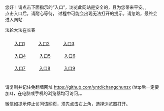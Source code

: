 您好！请点击下面指示的“入口”，浏览此网站是安全的，且为您带来平安。。 <br/>
点击入口后，请耐心等待， 过程中可能会出现无法打开的提示，请忽略，最终会进入网站. </br>

法轮大法在长春<br/>
<div style="padding:10px"><a style="margin:20px" target="_blank" href="https://d1xgs4uai35aki.cloudfront.net/2Qpsp?yfdpqnxs" id="ccLink1" rel="nofollow">入口1</a> <a target="_blank" style="margin:20px" href="https://d304ph8jhgm3vn.cloudfront.net/2Qpsp?zerfprnz" id="ccLink2" rel="nofollow">入口2</a> <a style="margin:20px" target="_blank" href="https://d3n5dz2uq8l32t.cloudfront.net/2Qpsp?gkifzo" id="ccLink3" rel="nofollow">入口3</a></div>

<div style="padding:10px" ><a style="margin:20px" target="_blank" href="https://d1xgs4uai35aki.cloudfront.net/2Qpsp?yfdpqnxs" id="ccLink4" rel="nofollow">入口4</a> <a style="margin:20px" href="https://d304ph8jhgm3vn.cloudfront.net/2Qpsp?zerfprnz" target="_blank" id="ccLink5" rel="nofollow">入口5</a> <a style="margin:20px" href="https://d3n5dz2uq8l32t.cloudfront.net/2Qpsp?gkifzo" target="_blank" id="ccLink6" rel="nofollow">入口6</a></div>

<div style="padding:10px"><a style="margin:20px" target="_blank" href="https://d1xgs4uai35aki.cloudfront.net/2Qpsp?yfdpqnxs" id="ccLink7" rel="nofollow">入口7</a> <a style="margin:20px" href="https://d304ph8jhgm3vn.cloudfront.net/2Qpsp?zerfprnz" target="_blank" id="ccLink8" rel="nofollow">入口8</a> <a style="margin:20px" target="_blank" href="https://d3n5dz2uq8l32t.cloudfront.net/2Qpsp?gkifzo" id="ccLink9" rel="nofollow">入口9</a></div>

<br/>



请复制并记住免翻墙网址 https://github.com/yntd/changchunzx (http后一定要加s)，在电脑或手机的浏览器均可访问。。<br/>

微信如提示停止访问该网页，须先点击右上角，选择浏览器打开。
